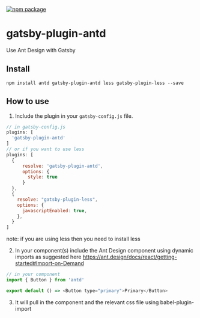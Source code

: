 [![npm package](https://img.shields.io/npm/v/gatsby-plugin-antd.svg?style=flat-square)](https://www.npmjs.org/package/gatsby-plugin-antd)

# gatsby-plugin-antd
Use Ant Design with Gatsby

## Install
`npm install antd gatsby-plugin-antd less gatsby-plugin-less --save`

## How to use
1. Include the plugin in your `gatsby-config.js` file.

```javascript
// in gatsby-config.js
plugins: [
  'gatsby-plugin-antd'
]
// or if you want to use less
plugins: [
  {
      resolve: 'gatsby-plugin-antd',
      options: {
        style: true
      }
  },
  {
    resolve: "gatsby-plugin-less",
    options: {
      javascriptEnabled: true,
    },
  }
]
```
note: if you are using less then you need to install less

2. In your component(s) include the Ant Design component using dynamic imports as suggested here https://ant.design/docs/react/getting-started#Import-on-Demand

```javascript
// in your component
import { Button } from 'antd'

export default () => <Button type="primary">Primary</Button>
```

3. It will pull in the component and the relevant css file using babel-plugin-import

